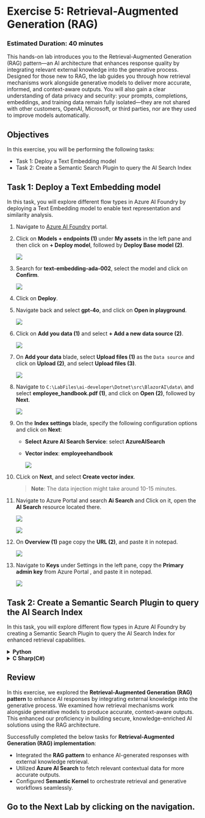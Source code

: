 # **Exercise 5**: Retrieval-Augmented Generation (RAG)

### Estimated Duration: 40 minutes

This hands-on lab introduces you to the Retrieval-Augmented Generation (RAG) pattern—an AI architecture that enhances response quality by integrating relevant external knowledge into the generative process. Designed for those new to RAG, the lab guides you through how retrieval mechanisms work alongside generative models to deliver more accurate, informed, and context-aware outputs. You will also gain a clear understanding of data privacy and security: your prompts, completions, embeddings, and training data remain fully isolated—they are not shared with other customers, OpenAI, Microsoft, or third parties, nor are they used to improve models automatically.

## Objectives
In this exercise, you will be performing the following tasks:
- Task 1: Deploy a Text Embedding model
- Task 2: Create a Semantic Search Plugin to query the AI Search Index

## Task 1: Deploy a Text Embedding model

In this task, you will explore different flow types in Azure AI Foundry by deploying a Text Embedding model to enable text representation and similarity analysis.

1. Navigate to [Azure AI Foundry](https://ai.azure.com/) portal.
1. Click on **Models + endpoints (1)** under **My assets** in the left pane and then click on **+ Deploy model**, followed by **Deploy Base model (2)**.

    ![](./media/image_007-1.png)
1. Search for **text-embedding-ada-002**, select the model and click on **Confirm**.

    ![](./media/image_084.png)
1. Click on **Deploy**.
1. Navigate back and select **gpt-4o**, and click on **Open in playground**.

    ![](./media/image_020.png)
1. Click on **Add you data (1)** and select **+ Add a new data source (2)**.

    ![](./media/image_085.png)
1. On **Add your data** blade, select **Upload files (1)** as the `Data source` and click on **Upload (2)**, and select **Upload files (3)**.

    ![](./media/image_086.png)
1. Navigate to `C:\LabFiles\ai-developer\Dotnet\src\BlazorAI\data\` and select **employee_handbook.pdf (1)**, and click on **Open (2)**, followed by **Next**.

    ![](./media/image_087.png)
1. On the **Index settings** blade, specify the following configuration options and click on **Next**:
    - **Select Azure AI Search Service**: select **AzureAISearch**
    - **Vector index**: **employeehandbook**

        ![](./media/image_088.png)
1. CLick on **Next**, and select **Create vector index**.
    >**Note**: The data injection might take around 10-15 minutes.
1. Navigate to Azure Portal and search **Ai Search** and Click on it, open the **AI Search** resource located there.

    ![](./media/image_089.png)
    
    ![](./media/image_090.png)
1. On **Overview (1)** page copy the **URL (2)**, and paste it in notepad.

    ![](./media/image_091.png)
1. Navigate to **Keys** under Settings in the left pane, copy the **Primary admin key** from Azure Portal , and paste it in notepad.

    ![](./media/image_092.png)

## Task 2: Create a Semantic Search Plugin to query the AI Search Index

In this task, you will explore different flow types in Azure AI Foundry by creating a Semantic Search Plugin to query the AI Search Index for enhanced retrieval capabilities.

<details>
<summary><strong>Python</strong></summary>

1. Navigate to `Python>src` directory and open **.env** file.

    ![](./media/image_026.png)
1. Paste the **AI search URL** that you copied earlier in the exercise besides `AI_SEARCH_URL` in **.env** file.
    >Note:- Ensure that every value in the **.env** file is enclosed in **double quotes (")**.
1. Paste the **Primary admin key** that you copied earlier in the exercise besides `AI_SEARCH_KEY`.

    ![](./media/image_093.png)
1. Save the file.
1. Navigate to `Python>src>plugins` directory and create a new file named **ContosoSearchPlugin.py**.

    ![](./media/image_094.png)
1. Add the following code in the file:
    ```
    import json
    import os
    from typing import Dict, List, Any, Optional

    import requests
    from azure.core.credentials import AzureKeyCredential
    from azure.search.documents import SearchClient
    from azure.search.documents.models import VectorizedQuery
    from dotenv import load_dotenv

    class ContosoSearchPlugin:
        def __init__(self):
            load_dotenv()
            
            self.openai_endpoint = os.getenv("AZURE_OPENAI_ENDPOINT")
            self.openai_api_key = os.getenv("AZURE_OPENAI_API_KEY")
            self.embedding_deployment = os.getenv("AZURE_OPENAI_EMBED_DEPLOYMENT_NAME")
            self.embedding_api_version = os.getenv("AZURE_OPENAI_API_VERSION", "2023-05-15")
            
            self.search_endpoint = os.getenv("AI_SEARCH_URL")
            self.search_key = os.getenv("AI_SEARCH_KEY")
            self.search_index_name = os.getenv("AZURE_SEARCH_INDEX", "employeehandbook")
            
            self.search_client = SearchClient(
                endpoint=self.search_endpoint,
                index_name=self.search_index_name,
                credential=AzureKeyCredential(self.search_key)
            )
            
        def generate_embedding(self, text: str) -> List[float]:
            if not text:
                raise ValueError("Input text cannot be empty")
                
            url = f"{self.openai_endpoint}/openai/deployments/{self.embedding_deployment}/embeddings?api-version={self.embedding_api_version}"
            headers = {
                "Content-Type": "application/json",
                "api-key": self.openai_api_key
            }
            payload = {
                "input": text,
                "dimensions": 1536  # Standard for text-embedding-ada-002
            }
            
            try:
                response = requests.post(url, headers=headers, json=payload)
                response.raise_for_status()
                embedding_data = response.json()
                return embedding_data["data"][0]["embedding"]
            except Exception as e:
                raise Exception(f"Failed to generate embedding: {str(e)}")
        
        def search_documents(self, query: str, top: int = 3) -> List[Dict[str, Any]]:
            try:
                # Generate embedding for the query
                query_embedding = self.generate_embedding(query)
                
                # Create a vectorized query
                vector_query = VectorizedQuery(
                    vector=query_embedding,
                    k_nearest_neighbors=top,
                    fields="contentVector"
                )
                
                # Execute the search
                results = self.search_client.search(
                    search_text=query,  # Also include text search for hybrid retrieval
                    vector_queries=[vector_query],
                    select=["id", "content", "page_num", "chunk_id"],
                    top=top
                )
                
                # Format the results
                search_results = []
                for result in results:
                    search_results.append({
                        "id": result["id"],
                        "content": result["content"],
                        "page_num": result.get("page_num", "Unknown"),
                        "chunk_id": result.get("chunk_id", "Unknown"),
                        "score": result["@search.score"]
                    })
                
                return search_results
                
            except Exception as e:
                raise Exception(f"Search failed: {str(e)}")
        
        def query_handbook(self, query: str, top: int = 3) -> str:
            try:
                results = self.search_documents(query, top)
                
                # Format the results into a nice response
                if not results:
                    return "No relevant information found in the Contoso Handbook."
                
                response = f"Here's what I found in the Contoso Handbook about '{query}':\n\n"
                for i, result in enumerate(results, 1):
                    response += f"Result {i} (Page {result['page_num']}):\n{result['content']}\n\n"
                
                return response
                
            except Exception as e:
                return f"Error querying the Contoso Handbook: {str(e)}"
    if __name__ == "__main__":
        search_plugin = ContosoSearchPlugin()
        query = "What is Contoso's vacation policy?"
        result = search_plugin.query_handbook(query)
        print(result)
    ```
1. Save the file.
1. Navigate to `Python>src` directory and open **chat.py** file.

    ![](./media/image_030.png)
1. Add the following code in the `#Import Modules` section of the file.
    ```
    from semantic_kernel.connectors.ai.open_ai import AzureTextEmbedding
    from plugins.ContosoSearchPlugin import ContosoSearchPlugin
    ```

    ![](./media/image_095.png)
1. Add the following code in the `#Challenge 05 - Add Text Embedding service for semantic search` section of the file.
    ```
    text_embedding_service = AzureTextEmbedding(
        deployment_name=os.getenv("AZURE_OPENAI_EMBED_DEPLOYMENT_NAME"),
        api_key=os.getenv("AZURE_OPENAI_API_KEY"),
        endpoint=os.getenv("AZURE_OPENAI_ENDPOINT"),
        service_id="embedding-service"
    )
    kernel.add_service(text_embedding_service)
    logger.info("Text Embedding service added")
    ```

    ![](./media/image_096.png)
1. Add the following code in the `# Challenge 05 - Add Search Plugin` section of the file.
    ```
    kernel.add_plugin(
        ContosoSearchPlugin(),
        plugin_name="ContosoSearch",
    )
    logger.info("Contoso Handbook Search plugin loaded")
    ```

    ![](./media/image_097.png)
1. In case you encounter any indentation error, use the code from the following URL:
    ```
    https://raw.githubusercontent.com/CloudLabsAI-Azure/ai-developer/refs/heads/prod/CodeBase/python/lab-05.py
    ```
1. Save the file.
1. Right click on `Python>src` in the left pane and select **Open in Integrated Terminal**.

    ![](./media/image_035.png)
1. Use the following command to run the app:
    ```
    streamlit run app.py
    ```
1. If the app does not open automatically in the browser, you can access it using the following **URL**:
    ```
    http://localhost:8501
    ```
1. Submit the following prompt and see how the AI responds:
    ```
    What are the steps for the Contoso Performance Reviews?
    ```
    ```
    What is Contoso's policy on Data Security?
    ```
    ```
    Who do I contact at Contoso for questions regarding workplace safety?
    ```
1. You will receive a response similar to the one shown below:

    ![](./media/image_098.png)

    ![](./media/image_099.png)

    ![](./media/image_100.png)
</details>

<details>
<summary><strong>C Sharp(C#)</strong></summary>

1. Navigate to `Dotnet>src>BlazorAI` directory and open **appsettings.json** file.

    ![](./media/image_028.png)
1. Paste the **AI search URL** that you copied earlier in the exercise besides `AI_SEARCH_URL` in **appsettings.json** file..
    >Note:- Ensure that every value in the **appsettings.json** file is enclosed in **double quotes (")**.
1. Paste the **Primary admin key** that you copied earlier in the exercise besides `AI_SEARCH_KEY`.

    ![](./media/image_101.png)
1. Save the file.
1. Navigate to `Dotnet>src>BlazorAI>Plugins` directory and create a new file named **ContosoSearchPlugin.cs (1)**.

    ![](./media/image_102.png)
1. Add the following code in the file:
    ```
    using System.ComponentModel;
    using System.Text.Json.Serialization;
    using Azure;
    using Azure.Search.Documents;
    using Azure.Search.Documents.Indexes;
    using Azure.Search.Documents.Models;
    using Microsoft.SemanticKernel;
    using Microsoft.SemanticKernel.Embeddings;
    using System.Text;

    namespace BlazorAI.Plugins
    {
        public class ContosoSearchPlugin
        {
            private readonly ITextEmbeddingGenerationService _textEmbeddingGenerationService;
            private readonly SearchIndexClient _indexClient;

            public ContosoSearchPlugin(IConfiguration configuration)
            {
                // Create the search index client
                _indexClient = new SearchIndexClient(
                    new Uri(configuration["AI_SEARCH_URL"]),
                    new AzureKeyCredential(configuration["AI_SEARCH_KEY"]));

                // Get the embedding service from the kernel
                var kernelBuilder = Kernel.CreateBuilder();
                kernelBuilder.AddAzureOpenAITextEmbeddingGeneration(
                    configuration["EMBEDDINGS_DEPLOYMODEL"],
                    configuration["AOI_ENDPOINT"],
                    configuration["AOI_API_KEY"]);
                var kernel = kernelBuilder.Build();
                _textEmbeddingGenerationService = kernel.GetRequiredService<ITextEmbeddingGenerationService>();
            }

            [KernelFunction("SearchHandbook")]
            [Description("Searches the Contoso employee handbook for information about company policies, benefits, procedures or other employee-related questions. Use this when the user asks about company policies, employee benefits, work procedures, or any information that might be in an employee handbook.")]
            public async Task<string> Search(
                [Description("The user's question about company policies, benefits, procedures or other handbook-related information")] string query)
            {
                try
                {
                    // Convert string query to vector embedding
                    ReadOnlyMemory<float> embedding = await _textEmbeddingGenerationService.GenerateEmbeddingAsync(query);

                    // Get client for search operations
                    SearchClient searchClient = _indexClient.GetSearchClient("employeehandbook");

                    // Configure request parameters
                    VectorizedQuery vectorQuery = new(embedding);
                    vectorQuery.Fields.Add("contentVector");  // The vector field in your index
                    vectorQuery.KNearestNeighborsCount = 3;   // Get top 3 matches

                    SearchOptions searchOptions = new()
                    {
                        VectorSearch = new() { Queries = { vectorQuery } },
                        Size = 3  // Return top 3 results
                    };

                    // Perform search request
                    Response<SearchResults<IndexSchema>> response = await searchClient.SearchAsync<IndexSchema>(searchOptions);

                    // Collect search results
                    StringBuilder results = new StringBuilder();
                    await foreach (SearchResult<IndexSchema> result in response.Value.GetResultsAsync())
                    {
                        if (!string.IsNullOrEmpty(result.Document.Content))
                        {
                            results.AppendLine($"Title: {result.Document.Title}");
                            results.AppendLine($"Content: {result.Document.Content}");
                            results.AppendLine();
                        }
                    }

                    return results.Length > 0 
                        ? results.ToString()
                        : "No relevant information found in the employee handbook.";
                }
                catch (Exception ex)
                {
                    return $"Search error: {ex.Message}";
                }
            }

            private sealed class IndexSchema
            {
                [JsonPropertyName("content")]
                public string Content { get; set; }

                [JsonPropertyName("title")]
                public string Title { get; set; }

                [JsonPropertyName("url")]
                public string Url { get; set; }
            }
        }
    }
    ```
1. Save the file.
1. Navigate to `Dotnet>src>BlazorAI>Components>Pages` directory and open **Chat.razor.cs** file.

    ![](./media/image_038.png)
1. Add the following code in the `// Import Models` section of the file.
    ```
    using Microsoft.SemanticKernel.Connectors.AzureAISearch;
    using Azure;
    using Azure.Search.Documents.Indexes;
    using Microsoft.Extensions.DependencyInjection;
    ```

    ![](./media/image_103.png)
1. Add the following code in the `// Challenge 05 - Register Azure AI Foundry Text Embeddings Generation` section of the file.
    ```
    kernelBuilder.AddAzureOpenAITextEmbeddingGeneration(
        Configuration["EMBEDDINGS_DEPLOYMODEL"]!,
        Configuration["AOI_ENDPOINT"]!,
        Configuration["AOI_API_KEY"]!);
    ```

    ![](./media/image_104.png)
1. Add the following code in the `// Challenge 05 - Register Search Index` section of the file.
    ```
    kernelBuilder.Services.AddSingleton<SearchIndexClient>(sp => 
        new SearchIndexClient(
            new Uri(Configuration["AI_SEARCH_URL"]!), 
            new AzureKeyCredential(Configuration["AI_SEARCH_KEY"]!)
        )
    );

    kernelBuilder.Services.AddSingleton<AzureAISearchVectorStoreRecordCollection<Dictionary<string, object>>>(sp =>
    {
        var searchIndexClient = sp.GetRequiredService<SearchIndexClient>();
        return new AzureAISearchVectorStoreRecordCollection<Dictionary<string, object>>(
            searchIndexClient,
            "employeehandbook"
        );
    });

    kernelBuilder.AddAzureAISearchVectorStore();
    ```

    ![](./media/image_105.png)
1. Add the following code in the `// Challenge 05 - Add Search Plugin` section of the file.
    ```
    var searchPlugin = new ContosoSearchPlugin(Configuration);
    kernel.ImportPluginFromObject(searchPlugin, "HandbookPlugin");
    ```

    ![](./media/image_106.png)
1. In case you encounter any indentation error, use the code from the following URL:
    ```
    https://raw.githubusercontent.com/CloudLabsAI-Azure/ai-developer/refs/heads/prod/CodeBase/c%23/lab-05.cs
    ```
1. Save the file.
1. Right click on `Dotnet>src>Aspire>Aspire.AppHost` in the left pane and select **Open in Integrated Terminal**.

    ![](./media/image_040.png)
1. Use the following command to run the app:
    ```
    dotnet run
    ```
1. Open a new tab in browser and navigate to the link for **blazor-aichat** i.e **https://localhost:7118/**.
1. Submit the following prompt and see how the AI responds:
    ```
    What are the steps for the Contoso Performance Reviews?
    ```
    ```
    What is Contoso's policy on Data Security?
    ```
    ```
    Who do I contact at Contoso for questions regarding workplace safety?
    ```
1. You will receive a response similar to the one shown below:

    ![](./media/image_107.png)

    ![](./media/image_108.png)

    ![](./media/image_109.png)
</details>

## Review

In this exercise, we explored the **Retrieval-Augmented Generation (RAG) pattern** to enhance AI responses by integrating external knowledge into the generative process. We examined how retrieval mechanisms work alongside generative models to produce accurate, context-aware outputs. This enhanced our proficiency in building secure, knowledge-enriched AI solutions using the RAG architecture.

Successfully completed the below tasks for **Retrieval-Augmented Generation (RAG) implementation**:  

- Integrated the **RAG pattern** to enhance AI-generated responses with external knowledge retrieval.  
- Utilized **Azure AI Search** to fetch relevant contextual data for more accurate outputs.  
- Configured **Semantic Kernel** to orchestrate retrieval and generative workflows seamlessly.  

## Go to the Next Lab by clicking on the navigation.